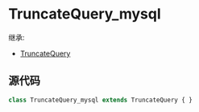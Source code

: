 # TruncateQuery_mysql

继承:
- [TruncateQuery](../TruncateQuery)


## 源代码
```php
class TruncateQuery_mysql extends TruncateQuery { }
```